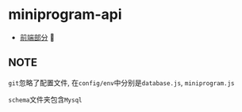 # miniprogram-api

- [前端部分](https://github.com/metxnbr/miniprogram-api-frontend) 🚀

## NOTE

`git`忽略了配置文件, 在`config/env`中分别是`database.js`, `miniprogram.js`

`schema`文件夹包含`Mysql`
